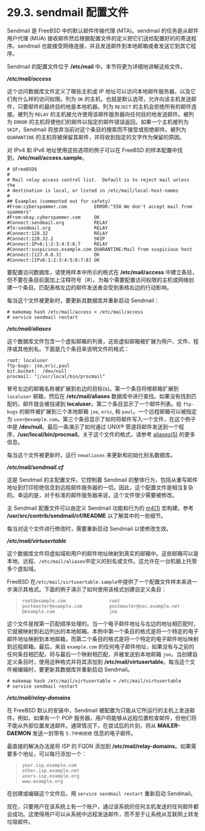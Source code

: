 # 29.3. sendmail 配置文件

Sendmail 是 FreeBSD 中的默认邮件传输代理 (MTA)。sendmail 的任务是从邮件用户代理 (MUA) 接收邮件然后根据配置文件的定义把它们送给配置好的的寄送程序。sendmail 也能接受网络连接，并且发送邮件到本地邮箱或者发送它到其它程序。

Sendmail 的配置文件位于 **/etc/mail** 中。本节将更为详细地讲解这些文件。

***/etc/mail/access***

这个访问数据库文件定义了哪些主机或 IP 地址可以访问本地邮件服务器，以及它们有什么样的访问权限。列为 `OK` 的主机，也就是默认选项，允许向该主机发送邮件，只要邮件的最终目的地是本地机器。列为 `REJECT` 的主机会拒绝所有的邮件连接。被列为 `RELAY` 的主机被允许使用该邮件服务器向任何目的地发送邮件。被列为 `ERROR` 的主机将使他们的邮件以指定的邮件错误返回。如果一个主机被列为 `SKIP`，Sendmail 将放弃当前对这个条目的搜索而不接受或拒绝邮件。被列为 `QUARANTINE` 的主机将被保留其邮件，并将收到指定的文字作为保留的原因。

对 IPv4 和 IPv6 地址使用这些选项的例子可以在 FreeBSD 的样本配置中找到，**/etc/mail/access.sample**。

```
# $FreeBSD$
#
# Mail relay access control list.  Default is to reject mail unless the
# destination is local, or listed in /etc/mail/local-host-names
#
## Examples (commented out for safety)
#From:cyberspammer.com          ERROR:"550 We don't accept mail from spammers"
#From:okay.cyberspammer.com     OK
#Connect:sendmail.org           RELAY
#To:sendmail.org                RELAY
#Connect:128.32                 RELAY
#Connect:128.32.2               SKIP
#Connect:IPv6:1:2:3:4:5:6:7     RELAY
#Connect:suspicious.example.com QUARANTINE:Mail from suspicious host
#Connect:[127.0.0.3]            OK
#Connect:[IPv6:1:2:3:4:5:6:7:8] OK
```

要配置访问数据库，请使用样本中所示的格式在 **/etc/mail/access** 中建立条目，但不要在条目前面加上注释符号（#）。为每个需要配置访问权限的主机或网络创建一个条目。匹配表格左边的邮件发送者会受到表格右边的行动影响。

每当这个文件被更新时，要更新其数据库并重新启动 Sendmail：

```
# makemap hash /etc/mail/access < /etc/mail/access
# service sendmail restart
```

***/etc/mail/aliases***

这个数据库文件包含一个虚拟邮箱的列表，这些虚拟邮箱被扩展为用户、文件、程序或其他别名。下面是几个条目来说明文件的格式：

```
root: localuser
ftp-bugs: joe,eric,paul
bit.bucket:  /dev/null
procmail: "|/usr/local/bin/procmail"
```

冒号左边的邮箱名称被扩展到右边的目标(s)。第一个条目将根邮箱扩展到 `localuser` 邮箱，然后在 **/etc/mail/aliases** 数据库中进行查找。如果没有找到匹配的，邮件就会被投递到 **localuser**。第二个条目显示了一个邮件列表。给 `ftp-bugs` 的邮件被扩展到三个本地邮箱 `joe`, `eric`, 和 `paul`。一个远程邮箱可以被指定为 `user@example.com`。第三个条目显示了如何将邮件写入一个文件，在这个例子中是 **/dev/null**。最后一条演示了如何通过 UNIX® 管道将邮件发送到一个程序，**/usr/local/bin/procmail**。关于这个文件的格式，请参考 [aliases(5)](https://www.freebsd.org/cgi/man.cgi?query=aliases&sektion=5&format=html) 的更多信息。

每当这个文件被更新时，运行 `newaliases` 来更新和初始化别名数据库。

***/etc/mail/sendmail.cf***

这是 Sendmail 的主配置文件。它控制着 Sendmail 的整体行为，包括从重写邮件地址到打印拒绝信息到远程邮件服务器的一切。因此，这个配置文件是相当复杂的。幸运的是，对于标准的邮件服务器来说，这个文件很少需要被修改。

主 Sendmail 配置文件可以由定义 Sendmail 功能和行为的 [m4(1)](https://www.freebsd.org/cgi/man.cgi?query=m4&sektion=1&format=html) 宏构建。参考 **/usr/src/contrib/sendmail/cf/README** 以了解其中的一些细节。

每当对这个文件进行修改时，需要重新启动 Sendmail 以使修改生效。

***/etc/mail/virtusertable***

这个数据库文件将虚拟域和用户的邮件地址映射到真实的邮箱中。这些邮箱可以是本地、远程、`/etc/mail/aliases`中定义的别名或文件。这允许在一台机器上托管多个虚拟域。

FreeBSD 在`/etc/mail/virtusertable.sample`中提供了一个配置文件样本来进一步演示其格式。下面的例子演示了如何使用该格式创建自定义条目：

> ```
> root@example.com                root
> postmaster@example.com          postmaster@noc.example.net
> @example.com                    joe

这个文件是按第一匹配顺序处理的。当一个电子邮件地址与左边的地址相匹配时，它就被映射到右边列出的本地邮箱。本例中第一个条目的格式是将一个特定的电子邮件地址映射到本地邮箱，而第二个条目的格式是将一个特定的电子邮件地址映射到远程邮箱。最后，来自 `example.com` 的任何电子邮件地址，如果没有与之前的任何条目相匹配，将与最后一个映射相匹配，并被发送到本地邮箱 `joe`。当创建自定义条目时，使用这种格式并将其添加到 **/etc/mail/virtusertable**。每当这个文件被编辑时，要更新其数据库并重新启动 Sendmail。

```
# makemap hash /etc/mail/virtusertable < /etc/mail/virtusertable
# service sendmail restart
```

***/etc/mail/relay-domains***

在 FreeBSD 默认的安装中，Sendmail 被配置为只能从它所运行的主机上发送邮件。例如，如果有一个 POP 服务器，用户将能够从远程位置检查邮件，但他们将不能从外部位置发送邮件。通常情况下，在尝试后的片刻，将从 **MAILER-DAEMON** 发送一封带有 `5.7中继拒绝` 信息的电子邮件。

最直接的解决办法是将 ISP 的 FQDN 添加到 **/etc/mail/relay-domains**。如果需要多个地址，可以每行添加一个：

> ```
> your.isp.example.com
> other.isp.example.net
> users-isp.example.org
> www.example.org
>```

在创建或编辑这个文件后，用 `service sendmail restart` 重新启动 Sendmail。

现在，只要用户在该系统上有一个账户，通过该系统的任何主机发送的任何邮件都会成功。这使得用户可以从系统中远程发送邮件，而不至于让系统从互联网上转发垃圾邮件。
